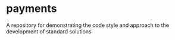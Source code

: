 # payments
A repository for demonstrating the code style and approach to the development of standard solutions
